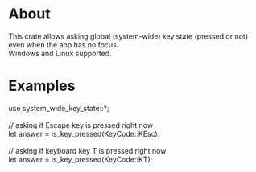 # About
This crate allows asking global (system-wide) key state (pressed or not) even when the app has no focus.<br>
Windows and Linux supported.
# Examples
use system_wide_key_state::*;<br>
<br>
// asking if Escape key is pressed right now<br>
let answer = is_key_pressed(KeyCode::KEsc);<br>
<br>
// asking if keyboard key T is pressed right now<br>
let answer = is_key_pressed(KeyCode::KT);<br>
